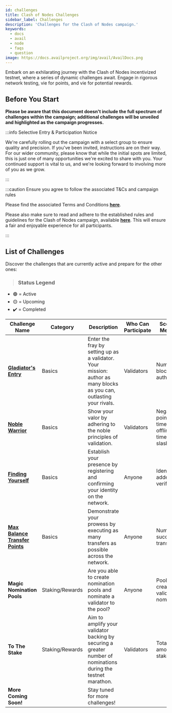 ```yaml
---
id: challenges
title: Clash of Nodes Challenges
sidebar_label: Challenges
description: 'Challenges for the Clash of Nodes campaign.'
keywords:
  - docs
  - avail
  - node
  - faqs
  - question
image: https://docs.availproject.org/img/avail/AvailDocs.png
---
```


Embark on an exhilarating journey with the Clash of Nodes incentivized testnet, where a series of dynamic challenges await. Engage in rigorous network testing, vie for points, and vie for potential rewards.

## Before You Start

**Please be aware that this document doesn't include the full spectrum of challenges within the campaign; additional challenges will be unveiled and highlighted as the campaign progresses.**

:::info Selective Entry & Participation Notice

We're carefully rolling out the campaign with a select group to ensure quality and precision. If you've been invited, instructions are on their way. For our wider community, please know that while the initial spots are limited, this is just one of many opportunities we're excited to share with you. Your continued support is vital to us, and we're looking forward to involving more of you as we grow.

:::

:::caution Ensure you agree to follow the associated T&Cs and campaign rules

Please find the associated Terms and Conditions **[<ins>here</ins>](/docs/clash-of-nodes/toc.md)**.

Please also make sure to read and adhere to the established rules and guidelines for the Clash of Nodes campaign,
available **[<ins>here</ins>](/docs/clash-of-nodes/rules.md)**.
This will ensure a fair and enjoyable experience for all participants.

:::

## List of Challenges

Discover the challenges that are currently active and prepare for the other ones:

> ### Status Legend

- 🟢 = Active
- 🟡 = Upcoming
- ✔️ = Completed

| Challenge Name                                                         | Category        | Description                                                                                                          | Who Can Participate | Scoring Metrics                                   | Status |
| ---------------------------------------------------------------------- | --------------- | -------------------------------------------------------------------------------------------------------------------- | ------------------- | ------------------------------------------------- | :----: |
| **[<ins>Gladiator's Entry</ins>](/category/become-a-validator/)**      | Basics          | Enter the fray by setting up as a validator. Your mission: author as many blocks as you can, outlasting your rivals. | Validators          | Number of blocks authored                         |   🟢   |
| **[<ins>Noble Warrior</ins>](/category/become-a-validator/)**          | Basics          | Show your valor by adhering to the noble principles of validation.                                                   | Validators          | Negative points for: times offline, times slashed |   🟢   |
| **[<ins>Finding Yourself</ins>](/about/identity/)**                    | Basics          | Establish your presence by registering and confirming your identity on the network.                                  | Anyone              | Identities added and verified                     |   🟢   |
| **[<ins>Max Balance Transfer Points</ins>](/about/balance-transfers)** | Basics          | Demonstrate your prowess by executing as many transfers as possible across the network.                              | Anyone              | Number of successful transfers                    |   🟢   |
| **Magic Nomination Pools**                                             | Staking/Rewards | Are you able to create nomination pools and nominate a validator to the pool?                                        | Anyone              | Pools created, validators nominated               |   🟡   |
| **To The Stake**                                                       | Staking/Rewards | Aim to amplify your validator backing by securing a greater number of nominations during the testnet marathon.       | Validators          | Total amount staked                               |   🟡   |
| **More Coming Soon!**                                                  |                 | Stay tuned for more challenges!                                                                                      |                     |                                                   |        |
